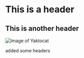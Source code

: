 # This is a header
## This is another header

![Image of Yaktocat](https://octodex.github.com/images/yaktocat.png)

added some headers

